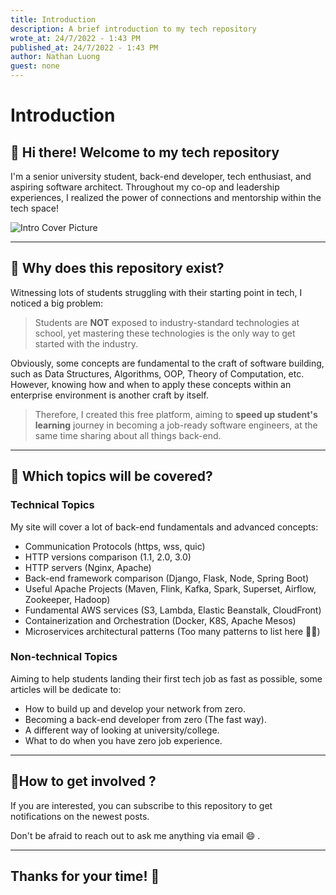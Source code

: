 ```yaml
---
title: Introduction
description: A brief introduction to my tech repository
wrote_at: 24/7/2022 - 1:43 PM
published_at: 24/7/2022 - 1:43 PM
author: Nathan Luong
guest: none
---
```


# Introduction

## **👋 Hi there! Welcome to my tech repository**

I'm a senior university student, back-end developer, tech enthusiast, and aspiring software architect.
Throughout my co-op and leadership experiences, I realized the power of connections and mentorship within the tech space!

![Intro Cover Picture](/posts/introduction/cover.webp)

---

## **🤔 Why does this repository exist?**

Witnessing lots of students struggling with their starting point in tech, I noticed a big problem:

> Students are **NOT** exposed to industry-standard technologies at school, yet mastering these technologies is the only way to get started with the industry.

Obviously, some concepts are fundamental to the craft of software building, such as Data Structures, Algorithms, OOP, Theory of Computation, etc. However, knowing how and when to apply these concepts within an enterprise environment is another craft by itself.

> Therefore, I created this free platform, aiming to **speed up student's learning** journey in becoming a job-ready software engineers, at the same time sharing about all things back-end.

---

## **🤔 Which topics will be covered?**

### **Technical Topics**

My site will cover a lot of back-end fundamentals and advanced concepts:

- Communication Protocols (https, wss, quic)
- HTTP versions comparison (1.1, 2.0, 3.0)
- HTTP servers (Nginx, Apache)
- Back-end framework comparison (Django, Flask, Node, Spring Boot)
- Useful Apache Projects (Maven, Flink, Kafka, Spark, Superset, Airflow, Zookeeper, Hadoop)
- Fundamental AWS services (S3, Lambda, Elastic Beanstalk, CloudFront)
- Containerization and Orchestration (Docker, K8S, Apache Mesos)
- Microservices architectural patterns (Too many patterns to list here 🙁🙁)

### **Non-technical Topics**

Aiming to help students landing their first tech job as fast as possible, some articles will be dedicate to:

- How to build up and develop your network from zero.
- Becoming a back-end developer from zero (The fast way).
- A different way of looking at university/college.
- What to do when you have zero job experience.

---

## **🤔How to get involved ?**

If you are interested, you can subscribe to this repository to get notifications on the newest posts.

Don't be afraid to reach out to ask me anything via email 😄 .

---

## **Thanks for your time! 🥐**
